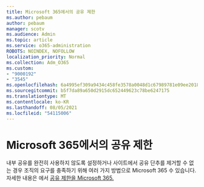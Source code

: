 ```yaml
---
title: Microsoft 365에서의 공유 제한
ms.author: pebaum
author: pebaum
manager: scotv
ms.audience: Admin
ms.topic: article
ms.service: o365-administration
ROBOTS: NOINDEX, NOFOLLOW
localization_priority: Normal
ms.collection: Adm_O365
ms.custom:
- "9000192"
- "3545"
ms.openlocfilehash: 6a4995ef309a9434c458fe3578a0048d1c67989781e09ee2018fda867c0b69f5
ms.sourcegitcommit: b5f7da89a650d2915dc652449623c78be6247175
ms.translationtype: MT
ms.contentlocale: ko-KR
ms.lasthandoff: 08/05/2021
ms.locfileid: "54115006"
---
```

# <a name="limit-sharing-in-microsoft-365"></a>Microsoft 365에서의 공유 제한

내부 공유를 완전히 사용하지 않도록 설정하거나 사이트에서 공유 단추를 제거할 수 없는 경우 조직의 요구를 충족하기 위해 여러 가지 방법으로 Microsoft 365 수 있습니다. 자세한 내용은 에서 [공유 제한을 Microsoft 365.](https://docs.microsoft.com/Office365/Enterprise/microsoft-365-limit-sharing)
